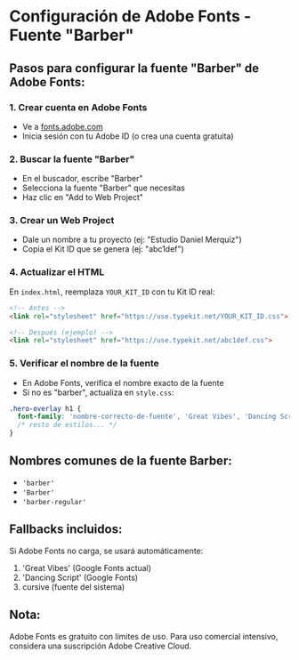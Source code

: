 # Configuración de Adobe Fonts - Fuente "Barber"

## Pasos para configurar la fuente "Barber" de Adobe Fonts:

### 1. Crear cuenta en Adobe Fonts
- Ve a [fonts.adobe.com](https://fonts.adobe.com)
- Inicia sesión con tu Adobe ID (o crea una cuenta gratuita)

### 2. Buscar la fuente "Barber"
- En el buscador, escribe "Barber"
- Selecciona la fuente "Barber" que necesitas
- Haz clic en "Add to Web Project"

### 3. Crear un Web Project
- Dale un nombre a tu proyecto (ej: "Estudio Daniel Merquiz")
- Copia el Kit ID que se genera (ej: "abc1def")

### 4. Actualizar el HTML
En `index.html`, reemplaza `YOUR_KIT_ID` con tu Kit ID real:

```html
<!-- Antes -->
<link rel="stylesheet" href="https://use.typekit.net/YOUR_KIT_ID.css">

<!-- Después (ejemplo) -->
<link rel="stylesheet" href="https://use.typekit.net/abc1def.css">
```

### 5. Verificar el nombre de la fuente
- En Adobe Fonts, verifica el nombre exacto de la fuente
- Si no es "barber", actualiza en `style.css`:

```css
.hero-overlay h1 {
  font-family: 'nombre-correcto-de-fuente', 'Great Vibes', 'Dancing Script', cursive;
  /* resto de estilos... */
}
```

## Nombres comunes de la fuente Barber:
- `'barber'`
- `'Barber'` 
- `'barber-regular'`

## Fallbacks incluidos:
Si Adobe Fonts no carga, se usará automáticamente:
1. 'Great Vibes' (Google Fonts actual)
2. 'Dancing Script' (Google Fonts)
3. cursive (fuente del sistema)

## Nota:
Adobe Fonts es gratuito con límites de uso. Para uso comercial intensivo, considera una suscripción Adobe Creative Cloud.
